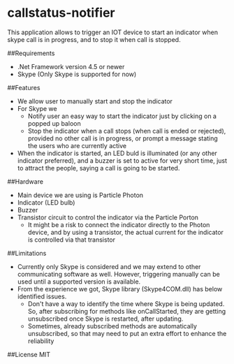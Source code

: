 # callstatus-notifier
This application allows to trigger an IOT device to start an indicator when skype call is in progress, and to stop it when call is stopped.

##Requirements
- .Net Framework version 4.5 or newer
- Skype (Only Skype is supported for now)

##Features
- We allow user to manually start and stop the indicator
- For Skype we
  - Notify user an easy way to start the indicator just by clicking on a popped up baloon
  - Stop the indicator when a call stops (when call is ended or rejected), provided no other call is in progress, or prompt a message stating the users who are currently active
- When the indicator is started, an LED buld is illuminated (or any other indicator preferred), and a buzzer is set to active for very short time, just to attract the people, saying a call is going to be started.

##Hardware
- Main device we are using is Particle Photon
- Indicator (LED bulb)
- Buzzer
- Transistor circuit to control the indicator via the Particle Porton
  - It might be a risk to connect the indicator directly to the Photon device, and by using a transistor, the actual current for the indicator is controlled via that transistor

##Limitations
- Currently only Skype is considered and we may extend to other communicating software as well. However, triggering manually can be used until a supported version is available.
- From the experience we got, Skype library (Skype4COM.dll) has below identified issues.
  - Don't have a way to identify the time where Skype is being updated. So, after subscribing for methods like onCallStarted, they are getting unsubscribed once Skype is restarted, after updating.
  - Sometimes, already subscribed methods are automatically unsubscribed, so that may need to put an extra effort to enhance the reliability

##License
MIT
